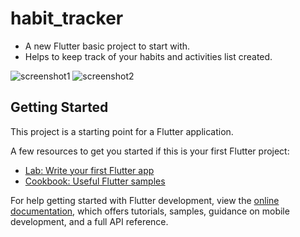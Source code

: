# habit_tracker

- A new Flutter basic project to start with.
- Helps to keep track of your habits and activities list created.

![screenshot1](https://github.com/AyushAS04/habit_tracker/assets/95140328/b41e26cc-8875-4030-980a-250c7131baca)
![screenshot2](https://github.com/AyushAS04/habit_tracker/assets/95140328/db9ee56f-694f-4ab1-80af-648a6cac3d76)


## Getting Started

This project is a starting point for a Flutter application.

A few resources to get you started if this is your first Flutter project:

- [Lab: Write your first Flutter app](https://docs.flutter.dev/get-started/codelab)
- [Cookbook: Useful Flutter samples](https://docs.flutter.dev/cookbook)

For help getting started with Flutter development, view the
[online documentation](https://docs.flutter.dev/), which offers tutorials,
samples, guidance on mobile development, and a full API reference.
